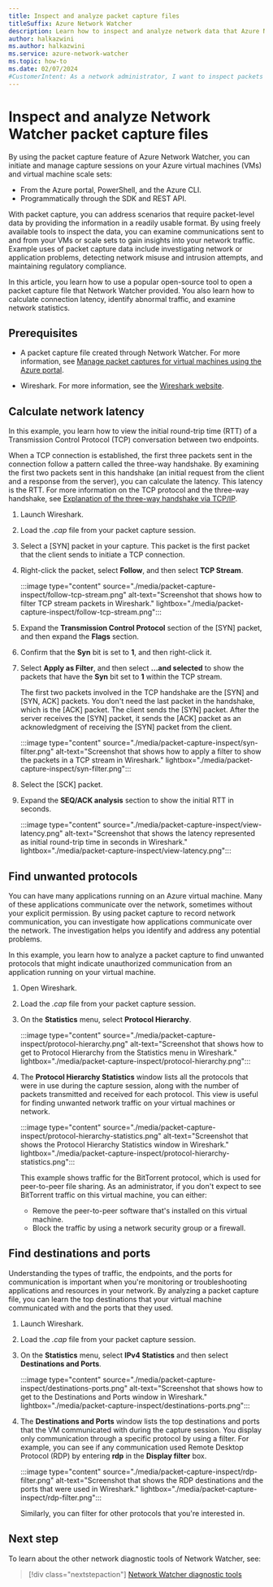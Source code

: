 ```yaml
---
title: Inspect and analyze packet capture files
titleSuffix: Azure Network Watcher
description: Learn how to inspect and analyze network data that Azure Network Watcher previously captured for packets.
author: halkazwini
ms.author: halkazwini
ms.service: azure-network-watcher
ms.topic: how-to
ms.date: 02/07/2024
#CustomerIntent: As a network administrator, I want to inspect packets captured by Network Watcher to investigate network problems.
---
```


# Inspect and analyze Network Watcher packet capture files

By using the packet capture feature of Azure Network Watcher, you can initiate and manage capture sessions on your Azure virtual machines (VMs) and virtual machine scale sets:

- From the Azure portal, PowerShell, and the Azure CLI.
- Programmatically through the SDK and REST API.

With packet capture, you can address scenarios that require packet-level data by providing the information in a readily usable format. By using freely available tools to inspect the data, you can examine communications sent to and from your VMs or scale sets to gain insights into your network traffic. Example uses of packet capture data include investigating network or application problems, detecting network misuse and intrusion attempts, and maintaining regulatory compliance.

In this article, you learn how to use a popular open-source tool to open a packet capture file that Network Watcher provided. You also learn how to calculate connection latency, identify abnormal traffic, and examine network statistics.

## Prerequisites

- A packet capture file created through Network Watcher. For more information, see [Manage packet captures for virtual machines using the Azure portal](packet-capture-vm-portal.md).

- Wireshark. For more information, see the [Wireshark website](https://www.wireshark.org/).

## Calculate network latency

In this example, you learn how to view the initial round-trip time (RTT) of a Transmission Control Protocol (TCP) conversation between two endpoints.

When a TCP connection is established, the first three packets sent in the connection follow a pattern called the three-way handshake. By examining the first two packets sent in this handshake (an initial request from the client and a response from the server), you can calculate the latency. This latency is the RTT. For more information on the TCP protocol and the three-way handshake, see [Explanation of the three-way handshake via TCP/IP](https://support.microsoft.com/en-us/help/172983/explanation-of-the-three-way-handshake-via-tcp-ip).

1. Launch Wireshark.

1. Load the *.cap* file from your packet capture session.

1. Select a [SYN] packet in your capture. This packet is the first packet that the client sends to initiate a TCP connection.

1. Right-click the packet, select **Follow**, and then select **TCP Stream**.

    :::image type="content" source="./media/packet-capture-inspect/follow-tcp-stream.png" alt-text="Screenshot that shows how to filter TCP stream packets in Wireshark." lightbox="./media/packet-capture-inspect/follow-tcp-stream.png":::

1. Expand the **Transmission Control Protocol** section of the [SYN] packet, and then expand the **Flags** section.

1. Confirm that the **Syn** bit is set to **1**, and then right-click it.

1. Select **Apply as Filter**, and then select **...and selected** to show the packets that have the **Syn** bit set to **1** within the TCP stream.

    The first two packets involved in the TCP handshake are the [SYN] and [SYN, ACK] packets. You don't need the last packet in the handshake, which is the [ACK] packet. The client sends the [SYN] packet. After the server receives the [SYN] packet, it sends the [ACK] packet as an acknowledgment of receiving the [SYN] packet from the client.

    :::image type="content" source="./media/packet-capture-inspect/syn-filter.png" alt-text="Screenshot that shows how to apply a filter to show the packets in a TCP stream in Wireshark." lightbox="./media/packet-capture-inspect/syn-filter.png":::

1. Select the [SCK] packet.

1. Expand the **SEQ/ACK analysis** section to show the initial RTT in seconds.

    :::image type="content" source="./media/packet-capture-inspect/view-latency.png" alt-text="Screenshot that shows the latency represented as initial round-trip time in seconds in Wireshark." lightbox="./media/packet-capture-inspect/view-latency.png":::

## Find unwanted protocols

You can have many applications running on an Azure virtual machine. Many of these applications communicate over the network, sometimes without your explicit permission. By using packet capture to record network communication, you can investigate how applications communicate over the network. The investigation helps you identify and address any potential problems.

In this example, you learn how to analyze a packet capture to find unwanted protocols that might indicate unauthorized communication from an application running on your virtual machine.

1. Open Wireshark.

1. Load the *.cap* file from your packet capture session.

1. On the **Statistics** menu, select **Protocol Hierarchy**.

    :::image type="content" source="./media/packet-capture-inspect/protocol-hierarchy.png" alt-text="Screenshot that shows how to get to Protocol Hierarchy from the Statistics menu in Wireshark." lightbox="./media/packet-capture-inspect/protocol-hierarchy.png":::

1. The **Protocol Hierarchy Statistics** window lists all the protocols that were in use during the capture session, along with the number of packets transmitted and received for each protocol. This view is useful for finding unwanted network traffic on your virtual machines or network.

    :::image type="content" source="./media/packet-capture-inspect/protocol-hierarchy-statistics.png" alt-text="Screenshot that shows the Protocol Hierarchy Statistics window in Wireshark." lightbox="./media/packet-capture-inspect/protocol-hierarchy-statistics.png":::

    This example shows traffic for the BitTorrent protocol, which is used for peer-to-peer file sharing. As an administrator, if you don't expect to see BitTorrent traffic on this virtual machine, you can either:

    - Remove the peer-to-peer software that's installed on this virtual machine.
    - Block the traffic by using a network security group or a firewall.

## Find destinations and ports

Understanding the types of traffic, the endpoints, and the ports for communication is important when you're monitoring or troubleshooting applications and resources in your network. By analyzing a packet capture file, you can learn the top destinations that your virtual machine communicated with and the ports that they used.

1. Launch Wireshark.

1. Load the *.cap* file from your packet capture session.

1. On the **Statistics** menu, select **IPv4 Statistics** and then select **Destinations and Ports**.

    :::image type="content" source="./media/packet-capture-inspect/destinations-ports.png" alt-text="Screenshot that shows how to get to the Destinations and Ports window in Wireshark." lightbox="./media/packet-capture-inspect/destinations-ports.png":::

1. The **Destinations and Ports** window lists the top destinations and ports that the VM communicated with during the capture session. You display only communication through a specific protocol by using a filter. For example, you can see if any communication used Remote Desktop Protocol (RDP) by entering **rdp** in the **Display filter** box.

    :::image type="content" source="./media/packet-capture-inspect/rdp-filter.png" alt-text="Screenshot that shows the RDP destinations and the ports that were used in Wireshark." lightbox="./media/packet-capture-inspect/rdp-filter.png":::

    Similarly, you can filter for other protocols that you're interested in.

## Next step

To learn about the other network diagnostic tools of Network Watcher, see:

> [!div class="nextstepaction"]
> [Network Watcher diagnostic tools](network-watcher-overview.md#network-diagnostic-tools)
